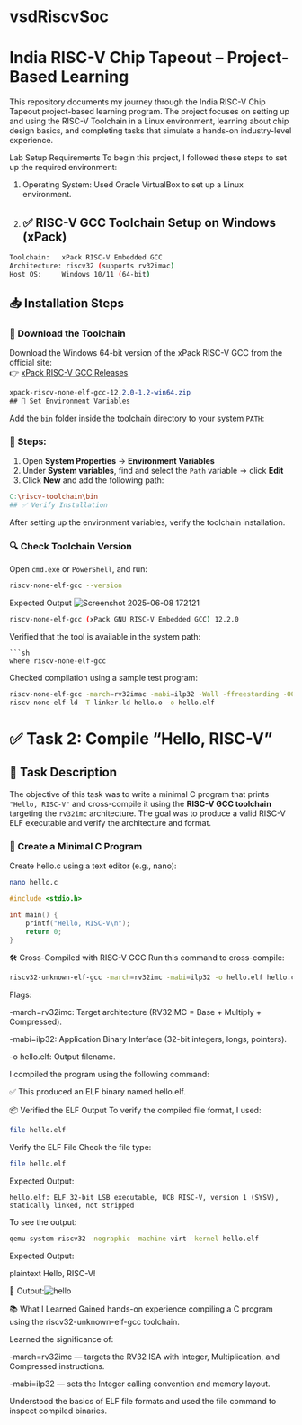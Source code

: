 # vsdRiscvSoc
# India RISC-V Chip Tapeout – Project-Based Learning
This repository documents my journey through the India RISC-V Chip Tapeout    project-based learning program. The project focuses on setting up and using the  RISC-V Toolchain in a Linux environment, learning about chip design basics, and completing tasks that simulate a hands-on industry-level experience.

Lab Setup Requirements
To begin this project, I followed these steps to set up the required environment:

1. Operating System: Used Oracle VirtualBox to set up a Linux environment.
2. ## ✅ RISC-V GCC Toolchain Setup on Windows (xPack)
```bash
Toolchain:   xPack RISC-V Embedded GCC  
Architecture: riscv32 (supports rv32imac)  
Host OS:     Windows 10/11 (64-bit)
```
## 📥 Installation Steps

### 🔽 Download the Toolchain

Download the Windows 64-bit version of the xPack RISC-V GCC from the official site:  
👉 [xPack RISC-V GCC Releases](https://xpack.github.io/riscv-none-elf-gcc/)
```css
xpack-riscv-none-elf-gcc-12.2.0-1.2-win64.zip
## 🔧 Set Environment Variables
```
Add the `bin` folder inside the toolchain directory to your system `PATH`:

### 🧭 Steps:

1. Open **System Properties** → **Environment Variables**
2. Under **System variables**, find and select the `Path` variable → click **Edit**
3. Click **New** and add the following path:

```makefile
C:\riscv-toolchain\bin
## ✅ Verify Installation
```
After setting up the environment variables, verify the toolchain installation.

### 🔍 Check Toolchain Version

Open `cmd.exe` or `PowerShell`, and run:

```sh
riscv-none-elf-gcc --version
```
Expected Output
![Screenshot 2025-06-08 172121](https://github.com/user-attachments/assets/30b6590c-c09f-46f2-abed-ce5fab5553c4)

```sh
riscv-none-elf-gcc (xPack GNU RISC-V Embedded GCC) 12.2.0
```
Verified that the tool is available in the system path:
```
```sh
where riscv-none-elf-gcc
```

Checked compilation using a sample test program:
```sh
riscv-none-elf-gcc -march=rv32imac -mabi=ilp32 -Wall -ffreestanding -O0 -c hello.c -o hello.o
riscv-none-elf-ld -T linker.ld hello.o -o hello.elf
```
# ✅ Task 2: Compile “Hello, RISC-V”
## 📝 Task Description
The objective of this task was to write a minimal C program that prints `"Hello, RISC-V"` and cross-compile it using the **RISC-V GCC toolchain** targeting the `rv32imc` architecture. The goal was to produce a valid RISC-V ELF executable and verify the architecture and format.
### 📄 Create a Minimal C Program
Create hello.c using a text editor (e.g., nano):
```bash
nano hello.c
```
```c
#include <stdio.h>

int main() {
    printf("Hello, RISC-V\n");
    return 0;
}
```
🛠️ Cross-Compiled with RISC-V GCC
Run this command to cross-compile:

```bash
riscv32-unknown-elf-gcc -march=rv32imc -mabi=ilp32 -o hello.elf hello.c
```
Flags:

-march=rv32imc: Target architecture (RV32IMC = Base + Multiply + Compressed).

-mabi=ilp32: Application Binary Interface (32-bit integers, longs, pointers).

-o hello.elf: Output filename.

I compiled the program using the following command:

✅ This produced an ELF binary named hello.elf.

📦 Verified the ELF Output
To verify the compiled file format, I used:

```bash
file hello.elf
```
 Verify the ELF File
Check the file type:

```bash
file hello.elf
```
Expected Output:

```
hello.elf: ELF 32-bit LSB executable, UCB RISC-V, version 1 (SYSV), statically linked, not stripped
```
To see the output:

```bash
qemu-system-riscv32 -nographic -machine virt -kernel hello.elf
```
Expected Output:

plaintext
Hello, RISC-V!

📌 Output:![hello](https://github.com/user-attachments/assets/2652b7ff-964a-4d39-b5d3-82a36e71dc56)


📚 What I Learned
Gained hands-on experience compiling a C program using the riscv32-unknown-elf-gcc toolchain.

Learned the significance of:

-march=rv32imc — targets the RV32 ISA with Integer, Multiplication, and Compressed instructions.

-mabi=ilp32 — sets the Integer calling convention and memory layout.

Understood the basics of ELF file formats and used the file command to inspect compiled binaries.



